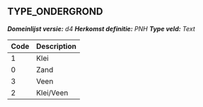 ## TYPE_ONDERGROND

*__Domeinlijst versie:__ d4*
*__Herkomst definitie:__ PNH*
*__Type veld:__ Text*

|__Code__ |__Description__	|
|	---	|	---	|
| 1 | Klei |
| 0 | Zand |
| 3 | Veen |
| 2 | Klei/Veen |
